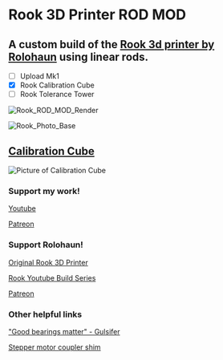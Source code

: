 # Rook 3D Printer ROD MOD

## A custom build of the [Rook 3d printer by Rolohaun](https://github.com/rolohaun/Rook) using linear rods.

- [ ] Upload Mk1
- [x] Rook Calibration Cube
- [ ] Rook Tolerance Tower

![Rook_ROD_MOD_Render](https://github.com/Leviathan3DPrinting/Rook-3D-Printer-ROD-MOD/blob/18912fa1d19b7fb66fc30f6dff253b1144cbb98d/Pictures/Rook_ROD_MOD1.png)

![Rook_Photo_Base](https://github.com/Leviathan3DPrinting/Rook-3D-Printer-ROD-MOD/blob/18912fa1d19b7fb66fc30f6dff253b1144cbb98d/Pictures/Rook_ROD_MOD2.jpeg)


## [Calibration Cube](https://github.com/Leviathan3DPrinting/Rook-3D-Printer-ROD-MOD/tree/6b6431f318fb85c75139b41bdfd60ebadd6bcb7c/Rook_Calibration_Cube)
![Picture of Calibration Cube](https://github.com/Leviathan3DPrinting/Rook-3D-Printer-ROD-MOD/blob/6b6431f318fb85c75139b41bdfd60ebadd6bcb7c/Rook_Calibration_Cube/images/Calibration_Cube(1).png)

### Support my work!
[Youtube](https://youtube.com/@Gulsifer)

[Patreon](https://www.patreon.com/Gulsifer)

### Support Rolohaun!
[Original Rook 3D Printer](https://github.com/rolohaun/Rook)

[Rook Youtube Build Series](https://www.youtube.com/playlist?list=PLypdl9fsWkKeaa7d5Pv2bP5feIVcw-To2)

[Patreon](https://www.patreon.com/rolohaun)

### Other helpful links
["Good bearings matter" - Gulsifer](https://youtube.com/shorts/artjsdZMutE?feature=share)

[Stepper motor coupler shim](https://youtube.com/shorts/1HFqnHeCGmc?feature=share)